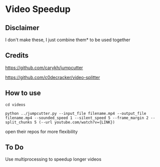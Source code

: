 # Video Speedup
## Disclaimer
I don't make these, I just combine them* to be used together

## Credits
https://github.com/carykh/jumpcutter

https://github.com/c0decracker/video-splitter

## How to use
`cd videos`

`python ../jumpcutter.py --input_file filename.mp4 --output_file filename.mp4 --sounded_speed 1 --silent_speed 5 --frame_margin 2 --split_chunks 5 (--url youtube.com/watch?v={LINK})`

open their repos for more flexibility

## To Do
Use multiprocessing to speedup longer videos
